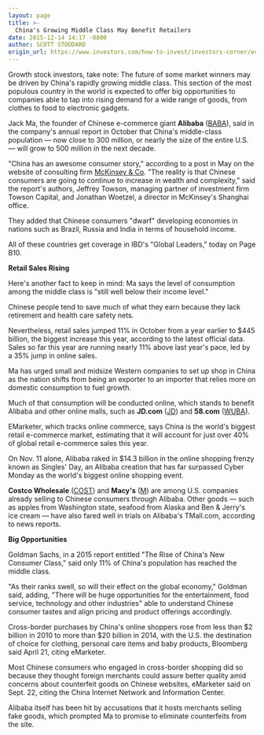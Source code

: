 ```yaml
---
layout: page
title: >-
  China's Growing Middle Class May Benefit Retailers
date: 2015-12-14 14:17 -0800
author: SCOTT STODDARD
origin_url: https://www.investors.com/how-to-invest/investors-corner/ecommerce-expanding-rapidly
---
```





Growth stock investors, take note: The future of some market winners may be driven by China's rapidly growing middle class. This section of the most populous country in the world is expected to offer big opportunities to companies able to tap into rising demand for a wide range of goods, from clothes to food to electronic gadgets.


Jack Ma, the founder of Chinese e-commerce giant **Alibaba** ([BABA](https://research.investors.com/quote.aspx?symbol=BABA)), said in the company's annual report in October that China's middle-class population — now close to 300 million, or nearly the size of the entire U.S. — will grow to 500 million in the next decade.


"China has an awesome consumer story," according to a post in May on the website of consulting firm [McKinsey & Co](http://www.mckinsey.com/insights/strategy/why_chinas_consumers_will_continue_to_surprise_the_world). "The reality is that Chinese consumers are going to continue to increase in wealth and complexity," said the report's authors, Jeffrey Towson, managing partner of investment firm Towson Capital, and Jonathan Woetzel, a director in McKinsey's Shanghai office.


They added that Chinese consumers "dwarf" developing economies in nations such as Brazil, Russia and India in terms of household income.


All of these countries get coverage in IBD's "Global Leaders," today on Page B10.


**Retail Sales Rising**


Here's another fact to keep in mind: Ma says the level of consumption among the middle class is "still well below their income level."


Chinese people tend to save much of what they earn because they lack retirement and health care safety nets.


Nevertheless, retail sales jumped 11% in October from a year earlier to \$445 billion, the biggest increase this year, according to the latest official data. Sales so far this year are running nearly 11% above last year's pace, led by a 35% jump in online sales.


Ma has urged small and midsize Western companies to set up shop in China as the nation shifts from being an exporter to an importer that relies more on domestic consumption to fuel growth.


Much of that consumption will be conducted online, which stands to benefit Alibaba and other online malls, such as **JD.com** ([JD](https://research.investors.com/quote.aspx?symbol=JD)) and **58.com** ([WUBA](https://research.investors.com/quote.aspx?symbol=WUBA)).


EMarketer, which tracks online commerce, says China is the world's biggest retail e-commerce market, estimating that it will account for just over 40% of global retail e-commerce sales this year.


On Nov. 11 alone, Alibaba raked in \$14.3 billion in the online shopping frenzy known as Singles' Day, an Alibaba creation that has far surpassed Cyber Monday as the world's biggest online shopping event.


**Costco Wholesale** ([COST](https://research.investors.com/quote.aspx?symbol=COST)) and **Macy's** ([M](https://research.investors.com/quote.aspx?symbol=M)) are among U.S. companies already selling to Chinese consumers through Alibaba. Other goods — such as apples from Washington state, seafood from Alaska and Ben & Jerry's ice cream — have also fared well in trials on Alibaba's TMall.com, according to news reports.


**Big Opportunities**


Goldman Sachs, in a 2015 report entitled "The Rise of China's New Consumer Class," said only 11% of China's population has reached the middle class.


"As their ranks swell, so will their effect on the global economy," Goldman said, adding, "There will be huge opportunities for the entertainment, food service, technology and other industries" able to understand Chinese consumer tastes and align pricing and product offerings accordingly.


Cross-border purchases by China's online shoppers rose from less than \$2 billion in 2010 to more than \$20 billion in 2014, with the U.S. the destination of choice for clothing, personal care items and baby products, Bloomberg said April 21, citing eMarketer.


Most Chinese consumers who engaged in cross-border shopping did so because they thought foreign merchants could assure better quality amid concerns about counterfeit goods on Chinese websites, eMarketer said on Sept. 22, citing the China Internet Network and Information Center.


Alibaba itself has been hit by accusations that it hosts merchants selling fake goods, which prompted Ma to promise to eliminate counterfeits from the site.




